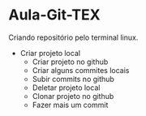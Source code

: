 # Aula-Git-TEX
Criando repositório pelo terminal linux.
- Criar projeto local
    - Criar projeto no github
    - Criar alguns commites locais
    - Subir commits no github
    - Deletar projeto local
    - Clonar projeto no github
    - Fazer mais um commit
